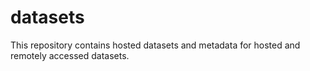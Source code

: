 # datasets
This repository contains hosted datasets and metadata for hosted and remotely accessed datasets.
